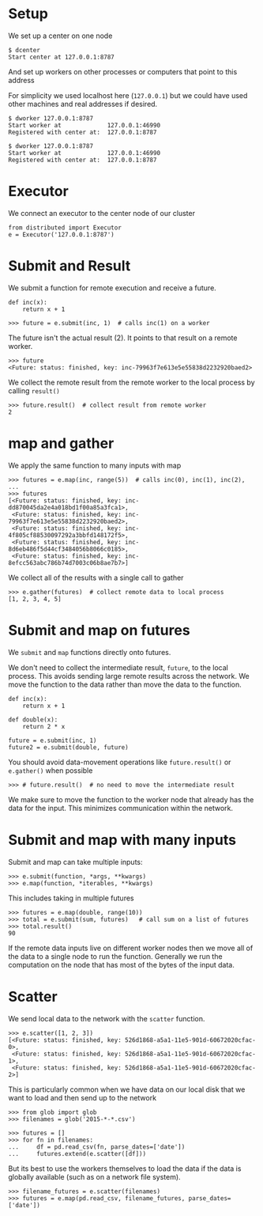 Setup
=====

We set up a center on one node

    $ dcenter
    Start center at 127.0.0.1:8787

And set up workers on other processes or computers that point to this address

For simplicity we used localhost here (`127.0.0.1`) but we could have used
other machines and real addresses if desired.

    $ dworker 127.0.0.1:8787
    Start worker at             127.0.0.1:46990
    Registered with center at:  127.0.0.1:8787

    $ dworker 127.0.0.1:8787
    Start worker at             127.0.0.1:46990
    Registered with center at:  127.0.0.1:8787


Executor
=======

We connect an executor to the center node of our cluster

    from distributed import Executor
    e = Executor('127.0.0.1:8787')


Submit and Result
=================

We submit a function for remote execution and receive a future.


    def inc(x):
        return x + 1

    >>> future = e.submit(inc, 1)  # calls inc(1) on a worker

The future isn't the actual result (2).  It points to that result on a remote
worker.

    >>> future
    <Future: status: finished, key: inc-79963f7e613e5e55838d2232920baed2>

We collect the remote result from the remote worker to the local process by
calling `result()`

    >>> future.result()  # collect result from remote worker
    2


map and gather
==============

We apply the same function to many inputs with map

    >>> futures = e.map(inc, range(5))  # calls inc(0), inc(1), inc(2), ...
    >>> futures
    [<Future: status: finished, key: inc-dd870045da2e4a018bd1f00a85a3fca1>,
     <Future: status: finished, key: inc-79963f7e613e5e55838d2232920baed2>,
     <Future: status: finished, key: inc-4f805cf88530097292a3bbfd148172f5>,
     <Future: status: finished, key: inc-8d6eb486f5d44cf3484056b8066c0185>,
     <Future: status: finished, key: inc-8efcc563abc786b74d7003c06b8ae7b7>]


We collect all of the results with a single call to gather

    >>> e.gather(futures)  # collect remote data to local process
    [1, 2, 3, 4, 5]


Submit and map on futures
=========================

We `submit` and `map` functions directly onto futures.

We don't need to collect the intermediate result, `future`, to the local
process.  This avoids sending large remote results across the network.  We move
the function to the data rather than move the data to the function.

    def inc(x):
        return x + 1

    def double(x):
        return 2 * x

    future = e.submit(inc, 1)
    future2 = e.submit(double, future)

You should avoid data-movement operations like `future.result()` or `
e.gather()` when possible

    >>> # future.result()  # no need to move the intermediate result

We make sure to move the function to the worker node that already has the data
for the input.  This minimizes communication within the network.


Submit and map with many inputs
===============================

Submit and map can take multiple inputs:

    >>> e.submit(function, *args, **kwargs)
    >>> e.map(function, *iterables, **kwargs)

This includes taking in multiple futures

    >>> futures = e.map(double, range(10))
    >>> total = e.submit(sum, futures)   # call sum on a list of futures
    >>> total.result()
    90

If the remote data inputs live on different worker nodes then we move all of
the data to a single node to run the function.  Generally we run the
computation on the node that has most of the bytes of the input data.


Scatter
=======

We send local data to the network with the `scatter` function.

    >>> e.scatter([1, 2, 3])
    [<Future: status: finished, key: 526d1868-a5a1-11e5-901d-60672020cfac-0>,
     <Future: status: finished, key: 526d1868-a5a1-11e5-901d-60672020cfac-1>,
     <Future: status: finished, key: 526d1868-a5a1-11e5-901d-60672020cfac-2>]

This is particularly common when we have data on our local disk that we want to
load and then send up to the network

    >>> from glob import glob
    >>> filenames = glob('2015-*-*.csv')

    >>> futures = []
    >>> for fn in filenames:
    ...     df = pd.read_csv(fn, parse_dates=['date'])
    ...     futures.extend(e.scatter([df]))

But its best to use the workers themselves to load the data if the data is
globally available (such as on a network file system).

    >>> filename_futures = e.scatter(filenames)
    >>> futures = e.map(pd.read_csv, filename_futures, parse_dates=['date'])
